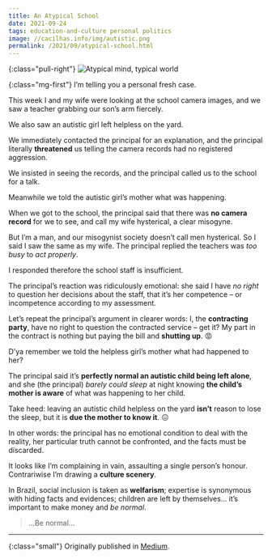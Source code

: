 ```yaml
---
title: An Atypical School
date: 2021-09-24
tags: education-and-culture personal politics
image: //cacilhas.info/img/autistic.png
permalink: /2021/09/atypical-school.html
---
```

[medium]: https://cacilhas.medium.com/an-atypical-school-ddc429f3bb3f

{:class="pull-right"} <img src="{{{ image }}}" alt="Atypical mind, typical world" />

{:class="mg-first"} I’m telling you a personal fresh case.

This week I and my wife were looking at the school camera images, and we saw a
teacher grabbing our son’s arm fiercely.

We also saw an autistic girl left helpless on the yard.

We immediately contacted the principal for an explanation, and the principal
literally **threatened** us telling the camera records had no registered
aggression.

We insisted in seeing the records, and the principal called us to the school for
a talk.

Meanwhile we told the autistic girl’s mother what was happening.

When we got to the school, the principal said that there was
**no camera record** for we to see, and call my wife hysterical, a clear
misogyne.

But I’m a man, and our misogynist society doesn’t call men hysterical. So I said
I saw the same as my wife. The principal replied the teachers was *too busy* to
*act properly*.

I responded therefore the school staff is insufficient.

The principal’s reaction was ridiculously emotional: she said I have *no right*
to question her decisions about the staff, that it’s her competence – or
incompetence according to my assessment.

Let’s repeat the principal’s argument in clearer words: I, the
**contracting party**, have no right to question the contracted service – get
it? My part in the contract is nothing but paying the bill and **shutting up**.
😡

D’ya remember we told the helpless girl’s mother what had happened to her?

The principal said it’s **perfectly normal an autistic child being left alone**,
and she (the principal) *barely could sleep* at night knowing
**the child’s mother is aware** of what was happening to her child.

Take heed: leaving an autistic child helpless on the yard **isn’t** reason to
lose the sleep, but it is **due the mother to know it**. 😖

In other words: the principal has no emotional condition to deal with the
reality, her particular truth cannot be confronted, and the facts must be
discarded.

It looks like I’m complaining in vain, assaulting a single person’s honour.
Contrariwise I’m drawing a **culture scenery**.

In Brazil, social inclusion is taken as **welfarism**; expertise is synonymous
with hiding facts and evidences; children are left by themselves… it’s important
to make money and *be normal*.

> …Be normal…

-----

{:class="small"} Originally published in [Medium][medium].
